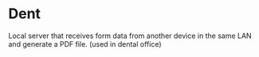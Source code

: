 # Dent
Local server that receives form data from another device in the same LAN and generate a PDF file. (used in dental office)
